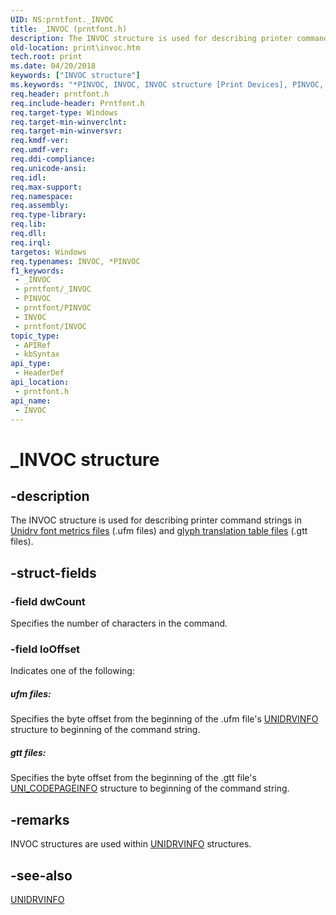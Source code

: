 ```yaml
---
UID: NS:prntfont._INVOC
title: _INVOC (prntfont.h)
description: The INVOC structure is used for describing printer command strings in Unidrv font metrics files (.ufm files) and glyph translation table files (.gtt files).
old-location: print\invoc.htm
tech.root: print
ms.date: 04/20/2018
keywords: ["INVOC structure"]
ms.keywords: "*PINVOC, INVOC, INVOC structure [Print Devices], PINVOC, PINVOC structure pointer [Print Devices], _INVOC, print.invoc, print_unidrv-pscript_fonts_1c5bebe8-a2ca-4049-bcce-defd8622761b.xml, prntfont/INVOC, prntfont/PINVOC"
req.header: prntfont.h
req.include-header: Prntfont.h
req.target-type: Windows
req.target-min-winverclnt: 
req.target-min-winversvr: 
req.kmdf-ver: 
req.umdf-ver: 
req.ddi-compliance: 
req.unicode-ansi: 
req.idl: 
req.max-support: 
req.namespace: 
req.assembly: 
req.type-library: 
req.lib: 
req.dll: 
req.irql: 
targetos: Windows
req.typenames: INVOC, *PINVOC
f1_keywords:
 - _INVOC
 - prntfont/_INVOC
 - PINVOC
 - prntfont/PINVOC
 - INVOC
 - prntfont/INVOC
topic_type:
 - APIRef
 - kbSyntax
api_type:
 - HeaderDef
api_location:
 - prntfont.h
api_name:
 - INVOC
---
```


# _INVOC structure


## -description

The INVOC structure is used for describing printer command strings in <a href="/windows-hardware/drivers/print/customized-font-management">Unidrv font metrics files</a> (.ufm files) and <a href="/windows-hardware/drivers/print/customized-font-management">glyph translation table files</a> (.gtt files).

## -struct-fields

### -field dwCount

Specifies the number of characters in the command.

### -field loOffset

Indicates one of the following:





##### ufm files:

Specifies the byte offset from the beginning of the .ufm file's <a href="/windows-hardware/drivers/ddi/prntfont/ns-prntfont-_unidrvinfo">UNIDRVINFO</a> structure to beginning of the command string.



##### gtt files:

Specifies the byte offset from the beginning of the .gtt file's <a href="/windows-hardware/drivers/ddi/prntfont/ns-prntfont-_uni_codepageinfo">UNI_CODEPAGEINFO</a> structure to beginning of the command string.

## -remarks

INVOC structures are used within <a href="/windows-hardware/drivers/ddi/prntfont/ns-prntfont-_unidrvinfo">UNIDRVINFO</a> structures.

## -see-also

<a href="/windows-hardware/drivers/ddi/prntfont/ns-prntfont-_unidrvinfo">UNIDRVINFO</a>
